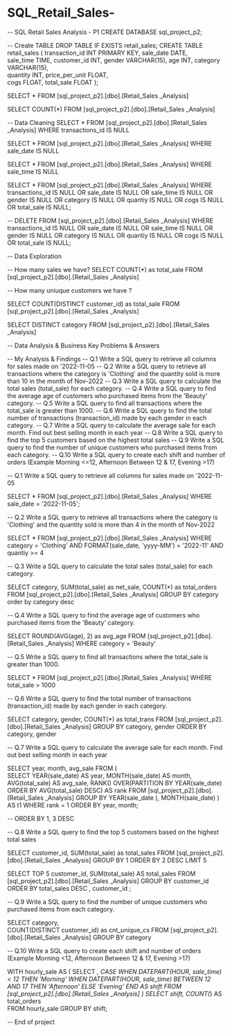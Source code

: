 # SQL_Retail_Sales-
-- SQL Retail Sales Analysis - P1
CREATE DATABASE sql_project_p2;


-- Create TABLE
DROP TABLE IF EXISTS retail_sales;
CREATE TABLE retail_sales
            (
                transaction_id INT PRIMARY KEY,	
                sale_date DATE,	 
                sale_time TIME,	
                customer_id	INT,
                gender	VARCHAR(15),
                age	INT,
                category VARCHAR(15),	
                quantity	INT,
                price_per_unit FLOAT,	
                cogs	FLOAT,
                total_sale FLOAT
            );

SELECT * FROM [sql_project_p2].[dbo].[Retail_Sales _Analysis]



    

SELECT 
    COUNT(*) 
FROM  [sql_project_p2].[dbo].[Retail_Sales _Analysis]

-- Data Cleaning
SELECT * FROM [sql_project_p2].[dbo].[Retail_Sales _Analysis]
WHERE transactions_id IS NULL

SELECT * FROM [sql_project_p2].[dbo].[Retail_Sales _Analysis]
WHERE sale_date IS NULL

SELECT * FROM [sql_project_p2].[dbo].[Retail_Sales _Analysis]
WHERE sale_time IS NULL

SELECT * FROM [sql_project_p2].[dbo].[Retail_Sales _Analysis]
WHERE 
    transactions_id IS NULL
    OR
    sale_date IS NULL
    OR 
    sale_time IS NULL
    OR
    gender IS NULL
    OR
    category IS NULL
    OR
    quantiy IS NULL
    OR
    cogs IS NULL
    OR
    total_sale IS NULL;
    
-- 
DELETE FROM [sql_project_p2].[dbo].[Retail_Sales _Analysis]
WHERE 
    transactions_id IS NULL
    OR
    sale_date IS NULL
    OR 
    sale_time IS NULL
    OR
    gender IS NULL
    OR
    category IS NULL
    OR
    quantiy IS NULL
    OR
    cogs IS NULL
    OR
    total_sale IS NULL;
    
-- Data Exploration

-- How many sales we have?
SELECT COUNT(*) as total_sale FROM [sql_project_p2].[dbo].[Retail_Sales _Analysis]

-- How many uniuque customers we have ?

SELECT COUNT(DISTINCT customer_id) as total_sale FROM [sql_project_p2].[dbo].[Retail_Sales _Analysis]



SELECT DISTINCT category FROM [sql_project_p2].[dbo].[Retail_Sales _Analysis]


-- Data Analysis & Business Key Problems & Answers

-- My Analysis & Findings
-- Q.1 Write a SQL query to retrieve all columns for sales made on '2022-11-05
-- Q.2 Write a SQL query to retrieve all transactions where the category is 'Clothing' and the quantity sold is more than 10 in the month of Nov-2022
-- Q.3 Write a SQL query to calculate the total sales (total_sale) for each category.
-- Q.4 Write a SQL query to find the average age of customers who purchased items from the 'Beauty' category.
-- Q.5 Write a SQL query to find all transactions where the total_sale is greater than 1000.
-- Q.6 Write a SQL query to find the total number of transactions (transaction_id) made by each gender in each category.
-- Q.7 Write a SQL query to calculate the average sale for each month. Find out best selling month in each year
-- Q.8 Write a SQL query to find the top 5 customers based on the highest total sales 
-- Q.9 Write a SQL query to find the number of unique customers who purchased items from each category.
-- Q.10 Write a SQL query to create each shift and number of orders (Example Morning <=12, Afternoon Between 12 & 17, Evening >17)



 -- Q.1 Write a SQL query to retrieve all columns for sales made on '2022-11-05

SELECT *
FROM [sql_project_p2].[dbo].[Retail_Sales _Analysis]
WHERE sale_date = '2022-11-05';


-- Q.2 Write a SQL query to retrieve all transactions where the category is 'Clothing' and the quantity sold is more than 4 in the month of Nov-2022

SELECT 
  *
FROM [sql_project_p2].[dbo].[Retail_Sales _Analysis]
WHERE 
    category = 'Clothing'
    AND 
	FORMAT(sale_date, 'yyyy-MM') = '2022-11'
	AND
    quantiy >= 4


-- Q.3 Write a SQL query to calculate the total sales (total_sale) for each category.

SELECT 
    category,
    SUM(total_sale) as net_sale,
    COUNT(*) as total_orders
FROM [sql_project_p2].[dbo].[Retail_Sales _Analysis]
GROUP BY category
order by category desc 

-- Q.4 Write a SQL query to find the average age of customers who purchased items from the 'Beauty' category.

SELECT
    ROUND(AVG(age), 2) as avg_age
FROM [sql_project_p2].[dbo].[Retail_Sales _Analysis]
WHERE category = 'Beauty'


-- Q.5 Write a SQL query to find all transactions where the total_sale is greater than 1000.

SELECT * FROM  [sql_project_p2].[dbo].[Retail_Sales _Analysis]
WHERE total_sale > 1000


-- Q.6 Write a SQL query to find the total number of transactions (transaction_id) made by each gender in each category.

SELECT 
    category,
    gender,
    COUNT(*) as total_trans
FROM  [sql_project_p2].[dbo].[Retail_Sales _Analysis]
GROUP 
    BY 
    category,
    gender
ORDER BY category, gender


-- Q.7 Write a SQL query to calculate the average sale for each month. Find out best selling month in each year

SELECT 
    year,
    month,
    avg_sale
FROM 
(    
    SELECT 
        YEAR(sale_date) AS year,
        MONTH(sale_date) AS month,
        AVG(total_sale) AS avg_sale,
        RANK() OVER(PARTITION BY YEAR(sale_date) ORDER BY AVG(total_sale) DESC) AS rank
    FROM [sql_project_p2].[dbo].[Retail_Sales _Analysis]
    GROUP BY YEAR(sale_date ), MONTH(sale_date) 
) AS t1
WHERE rank = 1
ORDER BY year, month;

    
-- ORDER BY 1, 3 DESC

-- Q.8 Write a SQL query to find the top 5 customers based on the highest total sales 

SELECT 
    customer_id,
    SUM(total_sale) as total_sales
FROM [sql_project_p2].[dbo].[Retail_Sales _Analysis]
GROUP BY 1
ORDER BY 2 DESC
LIMIT 5


SELECT 
    TOP 5 
    customer_id, 
    SUM(total_sale) AS total_sales
FROM 
    [sql_project_p2].[dbo].[Retail_Sales _Analysis]
GROUP BY 
    customer_id
ORDER BY 
    total_sales DESC , customer_id ;

-- Q.9 Write a SQL query to find the number of unique customers who purchased items from each category.


SELECT 
    category,    
    COUNT(DISTINCT customer_id) as cnt_unique_cs
FROM [sql_project_p2].[dbo].[Retail_Sales _Analysis]
GROUP BY category



-- Q.10 Write a SQL query to create each shift and number of orders (Example Morning <12, Afternoon Between 12 & 17, Evening >17)

WITH hourly_sale AS
(
    SELECT *,
        CASE
            WHEN DATEPART(HOUR, sale_time) < 12 THEN 'Morning'
            WHEN DATEPART(HOUR, sale_time) BETWEEN 12 AND 17 THEN 'Afternoon'
            ELSE 'Evening'
        END AS shift
    FROM [sql_project_p2].[dbo].[Retail_Sales _Analysis]
)
SELECT 
    shift,
    COUNT(*) AS total_orders    
FROM hourly_sale
GROUP BY shift;


-- End of project

